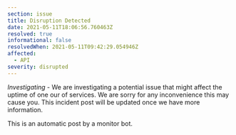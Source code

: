 ```yaml
---
section: issue
title: Disruption Detected
date: 2021-05-11T18:06:56.760463Z
resolved: true
informational: false
resolvedWhen: 2021-05-11T09:42:29.054946Z
affected:
  - API
severity: disrupted
---
```

*Investigating* - We are investigating a potential issue that might affect the uptime of one our of services. We are sorry for any inconvenience this may cause you. This incident post will be updated once we have more information.

This is an automatic post by a monitor bot.
        